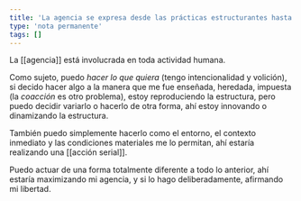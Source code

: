 ```yaml
---
title: 'La agencia se expresa desde las prácticas estructurantes hasta la serialidad'
type: 'nota permanente'
tags: []
---
```


La [[agencia]] está involucrada en toda actividad humana.

Como sujeto, puedo *hacer lo que quiera* (tengo intencionalidad y volición), si decido hacer algo a la manera que me fue enseñada, heredada, impuesta (la *coacción* es otro problema), estoy reproduciendo la estructura, pero puedo decidir variarlo o hacerlo de otra forma, ahí estoy innovando o dinamizando la estructura.

También puedo simplemente hacerlo como el entorno, el contexto inmediato y las condiciones materiales me lo permitan, ahí estaría realizando una [[acción serial]]. 

Puedo actuar de una forma totalmente diferente a todo lo anterior, ahí estaría maximizando mi agencia, y si lo hago deliberadamente, afirmando mi libertad.